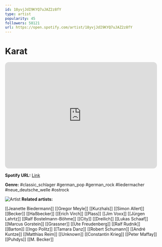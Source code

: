 ```yaml
---
id: 18yvjJdI9KYQ7uJAZ2z8fY
type: artist
popularity: 45
followers: 58121
url: https://open.spotify.com/artist/18yvjJdI9KYQ7uJAZ2z8fY
---
```

# Karat

<iframe style="border-radius:12px" src="https://open.spotify.com/embed/artist/18yvjJdI9KYQ7uJAZ2z8fY" width="100%" height="352" frameBorder="0" allowfullscreen="" allow="autoplay; clipboard-write; encrypted-media; fullscreen; picture-in-picture" loading="lazy"></iframe>

**Spotify URL:** [Link](https://open.spotify.com/artist/18yvjJdI9KYQ7uJAZ2z8fY)

**Genre:**  #classic_schlager #german_pop #german_rock #liedermacher #neue_deutsche_welle #ostrock

![Artist](https://i.scdn.co/image/62e9404f547c283cedc7697b10aa924141fbdeb6)
**Related artists:**

[[Jeanette Biedermann]]
[[Gregor Meyle]]
[[Kurzhals]]
[[Simon Allert]]
[[Becker]]
[[Haßbecker]]
[[Erich Virch]]
[[Plass]]
[[Jim Voxx]]
[[Jürgen Lahrtz]]
[[Ralf Bostelmann-Böhme]]
[[City]]
[[Dreilich]]
[[Lukas Schaaf]]
[[Marcus Gorstein]]
[[Grassner]]
[[Ute Freudenberg]]
[[Ralf Rudnik]]
[[Barton]]
[[Ingo Politz]]
[[Tamara Danz]]
[[Robert Schumann]]
[[André Kuntze]]
[[Matthias Reim]]
[[Unknown]]
[[Constantin Krieg]]
[[Peter Maffay]]
[[Puhdys]]
[[M. Becker]]
